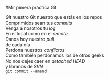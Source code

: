 #Mir pimera práctica Git
<p><em>Git</em> nuestro Git nuestro que estás en los repos</br> Comprimidos sean tus <em>commits</em></br> Venga a nosotros tu <em>log</em></br> En el local como en el <em>remote</em></br> Danos hoy nuestro <em>pull</em></br> de cada día</br> Perdona nuestros <em>conflictos</em></br> Como también perdonamos los de otros geeks</br> No nos dejes caer en <em>detached HEAD</em></br> y líbranos de <em>SVN</em></br> <code>git commit --amend</code></p>